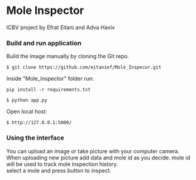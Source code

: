 # Mole Inspector
ICBV project by Efrat Eitani and Adva Haviv

### Build and run application
Build the image manually by cloning the Git repo.
```
$ git clone https://github.com/eitanief/Mole_Inspecor.git
```
Inside "Mole_Inspector" folder run:
```
pip install -r requirements.txt
```
```
$ python app.py
```

Open local host:

```
$ http://127.0.0.1:5000/
```

### Using the interface

You can upload an image or take picture with your computer camera.
<br>When uploading new picture add data and mole id as you decide. mole id will be used to track mole inspection history.
<br>select a mole and press button to inspect.




